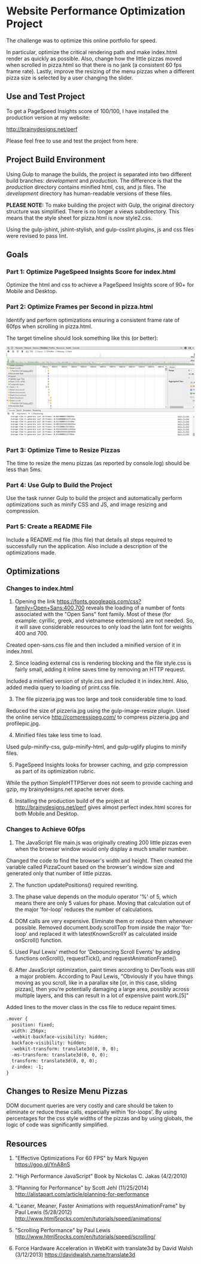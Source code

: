 # Website Performance Optimization Project

The challenge was to optimize this online portfolio for speed.

In particular, optimize the critical rendering path and make index.html render as quickly as possible. Also, change how the little pizzas moved when scrolled in pizza.html so that there is no jank (a consistent 60 fps frame rate). Lastly, improve the resizing of the menu pizzas when a different pizza size is selected by a user changing the slider.

## Use and Test Project

To get a PageSpeed Insights score of 100/100, I have installed the production version at my website:

 http://brainydesigns.net/perf

 Please feel free to use and test the project from here.

 ## Project Build Environment

 Using Gulp to manage the builds, the project is separated into two different build branches: *development* and *production*. The difference is that the *production* directory contains minified html, css, and js files. The *development* directory has human-readable versions of these files.

 __PLEASE NOTE:__ To make building the project with Gulp, the original directory structure was simplified. There is no longer a views subdirectory. This means that the style sheet for pizza.html is now style2.css.

 Using the gulp-jshint, jshint-stylish, and gulp-csslint plugins, js and css files were revised to pass lint.

## Goals

### Part 1: Optimize PageSpeed Insights Score for index.html

Optimize the html and css to achieve a PageSpeed Insights score of 90+ for Mobile and Desktop.

### Part 2: Optimize Frames per Second in pizza.html

Identify and perform optimizations ensuring a consistent frame rate of 60fps when scrolling in pizza.html.

The target timeline should look something like this (or better):

 ![image](target-timeline.jpg)

### Part 3: Optimize Time to Resize Pizzas

The time to resize the menu pizzas (as reported by console.log) should be less than 5ms.

### Part 4: Use Gulp to Build the Project

Use the task runner Gulp to build the project and automatically perform
optimizations such as minify CSS and JS, and image resizing and compression.

### Part 5: Create a README File

Include a README.md file (this file) that details all steps required to successfully run the application. Also include a description of the optimizations made.

## Optimizations

### Changes to index.html

1. Opening the link https://fonts.googleapis.com/css?family=Open+Sans:400,700
 reveals the loading of a number of fonts associated with the "Open Sans" font family.
 Most of these (for example: cyrillic, greek, and vietnamese extensions) are not needed. So, it will save considerable resources to only load the latin font for weights 400 and 700.

 Created open-sans.css file and then included a minified version of it in index.html.

2. Since loading external css is rendering blocking and the file style.css is fairly small, adding it inline saves time by removing an HTTP request.

 Included a minified version of style.css and included it in index.html. Also, added media query to loading of print.css file.

3. The file pizzeria.jpg was too large and took considerable time to load.

 Reduced the size of pizzeria.jpg using the gulp-image-resize plugin. Used the online service http://compressjpeg.com/ to compress pizzeria.jpg and profilepic.jpg.

4. Minified files take less time to load.

 Used gulp-minify-css, gulp-minify-html, and gulp-uglify plugins to minify files.

5. PageSpeed Insights looks for browser caching, and gzip compression as part of its optimization rubric.

 While the python SimpleHTTPServer does not seem to provide caching and gzip, my brainydesigns.net apache server does.

6. Installing the production build of the project at http://brainydesigns.net/perf gives almost perfect index.html scores for both Mobile and Desktop.

### Changes to Achieve 60fps

1. The JavaScript file main.js was originally creating 200 little pizzas even when the browser window would only display a much smaller number.

 Changed the code to find the browser's width and height. Then created the variable called PizzaCount based on the browser's window size and generated only that number of little pizzas.

2. The function updatePositions() required rewriting.
  1. The phase value depends on the modulo operator '%' of 5, which means there are only 5 values for phase. Moving that calculation out of the major 'for-loop' reduces the number of calculations.
  2. DOM calls are very expensive. Eliminate them or reduce them whenever possible. Removed document.body.scrollTop from inside the major 'for-loop' and replaced it with latestKnownScrollY as calculated inside onScroll() function.
  3. Used Paul Lewis' method for 'Debouncing Scroll Events' by adding functions onScroll(), requestTick(), and requestAnimationFrame().


 3. After JavaScript optimization, paint times according to DevTools was still a major problem. According to Paul Lewis, "Obviously if you have things moving as you scroll, like in a parallax site [or, in this case, sliding pizzas], then you're potentially damaging a large area, possibly across multiple layers, and this can result in a lot of expensive paint work.[5]"

 Added lines to the mover class in the css file to reduce repaint times.

```
.mover {
  position: fixed;
  width: 256px;
  -webkit-backface-visibility: hidden;
  backface-visibility: hidden;
  -webkit-transform: translate3d(0, 0, 0);
  -ms-transform: translate3d(0, 0, 0);
  transform: translate3d(0, 0, 0);
  z-index: -1;
}
```

## Changes to Resize Menu Pizzas

DOM document queries are very costly and care should be taken to eliminate or reduce these calls, especially within 'for-loops'. By using percentages for the css style widths of the pizzas and by using globals, the logic of code was significantly simplified.

## Resources

  1. "Effective Optimizations For 60 FPS" by Mark Nguyen
        https://goo.gl/YnA8nS

  2. "High Performance JavaScript" Book by Nickolas C. Jakas (4/2/2010)

  3. "Planning for Performance" by Scott Jehl (11/25/2014)
    http://alistapart.com/article/planning-for-performance

  4. "Leaner, Meaner, Faster Animations with requestAnimationFrame" by Paul Lewis (5/28/2012)
   http://www.html5rocks.com/en/tutorials/speed/animations/

  5. "Scrolling Performance" by Paul Lewis
 http://www.html5rocks.com/en/tutorials/speed/scrolling/

  6. Force Hardware Acceleration in WebKit with translate3d by David Walsh (3/12/2013)
  https://davidwalsh.name/translate3d
